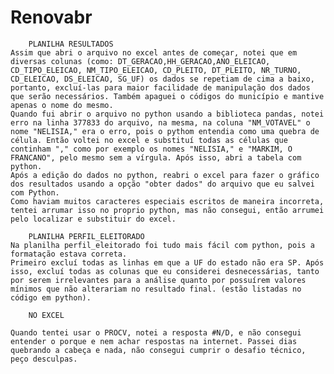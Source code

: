 # Renovabr
		PLANILHA RESULTADOS
	Assim que abri o arquivo no excel antes de começar, notei que em diversas colunas (como: DT_GERACAO,HH_GERACAO,ANO_ELEICAO, CD_TIPO_ELEICAO, NM_TIPO_ELEICAO, CD_PLEITO, DT_PLEITO, NR_TURNO, CD_ELEICAO, DS_ELEICAO, SG_UF) os dados se repetiam de cima a baixo, portanto, excluí-las para maior facilidade de manipulação dos dados que serão necessários. Também apaguei o códigos do município e mantive apenas o nome do mesmo.
	Quando fui abrir o arquivo no python usando a biblioteca pandas, notei erro na linha 377833 do arquivo, na mesma, na coluna "NM_VOTAVEL" o nome "NELISIA," era o erro, pois o pythom entendia como uma quebra de célula. Então voltei no excel e substituí todas as células que continham "," como por exemplo os nomes "NELISIA," e "MARKIM, O FRANCANO", pelo mesmo sem a vírgula. Após isso, abri a tabela com python.
	Após a edição do dados no python, reabri o excel para fazer o gráfico dos resultados usando a opção "obter dados" do arquivo que eu salvei com Python.
	Como haviam muitos caracteres especiais escritos de maneira incorreta, tentei arrumar isso no proprio python, mas não consegui, então arrumei pelo localizar e substituir do excel.

		PLANILHA PERFIL_ELEITORADO
	Na planilha perfil_eleitorado foi tudo mais fácil com python, pois a formatação estava correta.
	Primeiro excluí todas as linhas em que a UF do estado não era SP. Após isso, excluí todas as colunas que eu considerei desnecessárias, tanto por serem irrelevantes para a análise quanto por possuírem valores mínimos que não alterariam no resultado final. (estão listadas no código em python).

		NO EXCEL

	Quando tentei usar o PROCV, notei a resposta #N/D, e não consegui entender o porque e nem achar respostas na internet. Passei dias quebrando a cabeça e nada, não consegui cumprir o desafio técnico, peço desculpas.

  

